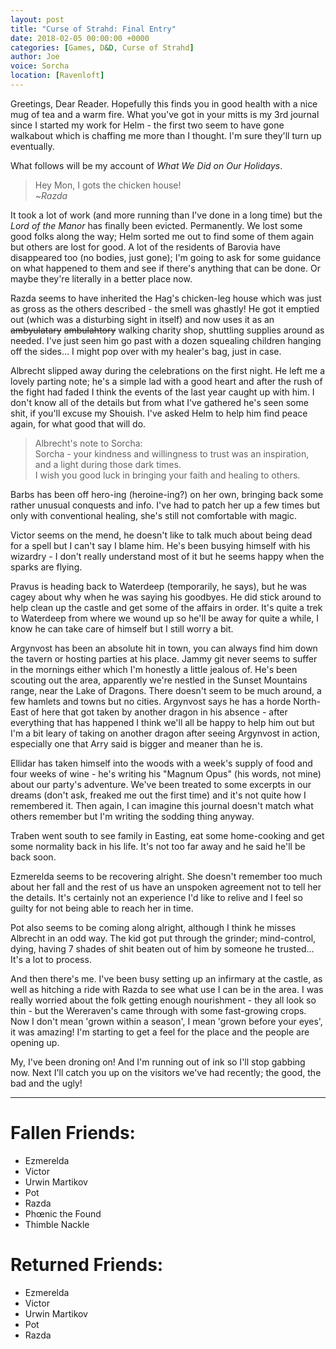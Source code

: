 ```yaml
---
layout: post
title: "Curse of Strahd: Final Entry"
date: 2018-02-05 00:00:00 +0000
categories: [Games, D&D, Curse of Strahd]
author: Joe
voice: Sorcha
location: [Ravenloft]
---
```


Greetings, Dear Reader. Hopefully this finds you in good health with a nice mug of tea and a warm fire. What you've got in your mitts is my 3rd journal since I started my work for Helm - the first two seem to have gone walkabout which is chaffing me more than I thought. I'm sure they'll turn up eventually.

What follows will be my account of *What We Did on Our Holidays*.

> Hey Mon, I gots the chicken house!  
> ~<cite>Razda</cite>

<!-- more -->

It took a lot of work (and more running than I've done in a long time) but the *Lord of the Manor* has finally been evicted. Permanently. We lost some good folks along the way; Helm sorted me out to find some of them again but others are lost for good. A lot of the residents of Barovia have disappeared too (no bodies, just gone); I'm going to ask for some guidance on what happened to them and see if there's anything that can be done. Or maybe they're literally in a better place now.

Razda seems to have inherited the Hag's chicken-leg house which was just as gross as the others described - the smell was ghastly! He got it emptied out (which was a disturbing sight in itself) and now uses it as an ~~ambyulatary~~ ~~ambulahtory~~ walking charity shop, shuttling supplies around as needed. I've just seen him go past with a dozen squealing children hanging off the sides... I might pop over with my healer's bag, just in case.

Albrecht slipped away during the celebrations on the first night. He left me a lovely parting note; he's a simple lad with a good heart and after the rush of the fight had faded I think the events of the last year caught up with him. I don't know all of the details but from what I've gathered he's seen some shit, if you'll excuse my Shouish. I've asked Helm to help him find peace again, for what good that will do.

> Albrecht's note to Sorcha:  
> Sorcha - your kindness and willingness to trust was an inspiration, and a light during those dark times.  
> I wish you good luck in bringing your faith and healing to others.

Barbs has been off hero-ing (heroine-ing?) on her own, bringing back some rather unusual conquests and info. I've had to patch her up a few times but only with conventional healing, she's still not comfortable with magic.

Victor seems on the mend, he doesn't like to talk much about being dead for a spell but I can't say I blame him. He's been busying himself with his wizardry - I don't really understand most of it but he seems happy when the sparks are flying.

Pravus is heading back to Waterdeep (temporarily, he says), but he was cagey about why when he was saying his goodbyes. He did stick around to help clean up the castle and get some of the affairs in order. It's quite a trek to Waterdeep from where we wound up so he'll be away for quite a while, I know he can take care of himself but I still worry a bit.

Argynvost has been an absolute hit in town, you can always find him down the tavern or hosting parties at his place. Jammy git never seems to suffer in the mornings either which I'm honestly a little jealous of. He's been scouting out the area, apparently we're nestled in the Sunset Mountains range, near the Lake of Dragons. There doesn't seem to be much around, a few hamlets and towns but no cities. Argynvost says he has a horde North-East of here that got taken by another dragon in his absence - after everything that has happened I think we'll all be happy to help him out but I'm a bit leary of taking on another dragon after seeing Argynvost in action, especially one that Arry said is bigger and meaner than he is.

Ellidar has taken himself into the woods with a week's supply of food and four weeks of wine - he's writing his "Magnum Opus" (his words, not mine) about our party's adventure. We've been treated to some excerpts in our dreams (don't ask, freaked me out the first time) and it's not quite how I remembered it. Then again, I can imagine this journal doesn't match what others remember but I'm writing the sodding thing anyway.

Traben went south to see family in Easting, eat some home-cooking and get some normality back in his life. It's not too far away and he said he'll be back soon.

Ezmerelda seems to be recovering alright. She doesn't remember too much about her fall and the rest of us have an unspoken agreement not to tell her the details. It's certainly not an experience I'd like to relive and I feel so guilty for not being able to reach her in time.

Pot also seems to be coming along alright, although I think he misses Albrecht in an odd way. The kid got put through the grinder; mind-control, dying, having 7 shades of shit beaten out of him by someone he trusted... It's a lot to process.

And then there's me. I've been busy setting up an infirmary at the castle, as well as hitching a ride with Razda to see what use I can be in the area. I was really worried about the folk getting enough nourishment - they all look so thin - but the Wereraven's came through with some fast-growing crops. Now I don't mean 'grown within a season', I mean 'grown before your eyes', it was amazing! I'm starting to get a feel for the place and the people are opening up.

My, I've been droning on! And I'm running out of ink so I'll stop gabbing now. Next I'll catch you up on the visitors we've had recently; the good, the bad and the ugly!

* * *

# Fallen Friends:
* Ezmerelda
* Victor
* Urwin Martikov
* Pot
* Razda
* Phœnic the Found
* Thimble Nackle


# Returned Friends:
* Ezmerelda
* Victor
* Urwin Martikov
* Pot
* Razda